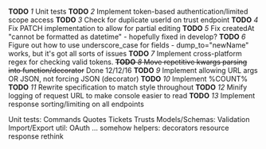 **TODO** *1* Unit tests
**TODO** *2* Implement token-based authentication/limited scope access
**TODO** *3* Check for duplicate userId on trust endpoint
**TODO** *4* Fix PATCH implementation to allow for partial editing
**TODO** *5* Fix createdAt "cannot be formatted as datetime" - hopefully fixed in develop?
**TODO** *6* Figure out how to use underscore_case for fields - dump_to="newName" works, but it's got all sorts of issues
**TODO** *7* Implement cross-platform regex for checking valid tokens.
~~**TODO** *8* Move repetitive kwargs parsing into function/decorator~~ Done 12/12/16
**TODO** *9* Implement allowing URL args OR JSON, not forcing JSON (decorator)
**TODO** *10* Implement %COUNT%
**TODO** *11* Rewrite specification to match style throughout
**TODO** *12* Minify logging of request URL to make console easier to read
**TODO** *13* Implement response sorting/limiting on all endpoints

Unit tests:
    Commands
    Quotes
    Tickets
    Trusts
    Models/Schemas:
        Validation
        Import/Export
    util:
        OAuth ... somehow
        helpers:
            decorators
            resource
            response
            rethink
